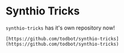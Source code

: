 

Synthio Tricks
===============

`synthio-tricks` has it's own repository now! 

    [https://github.com/todbot/synthio-tricks](https://github.com/todbot/synthio-tricks)
